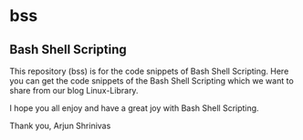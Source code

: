 bss
===

Bash Shell Scripting
--------------------

This repository (bss) is for the code snippets of Bash Shell Scripting.
Here you can get the code snippets of the Bash Shell Scripting which we
want to share from our blog Linux-Library.

I hope you all enjoy and have a great joy with Bash Shell Scripting.

Thank you,
Arjun Shrinivas
